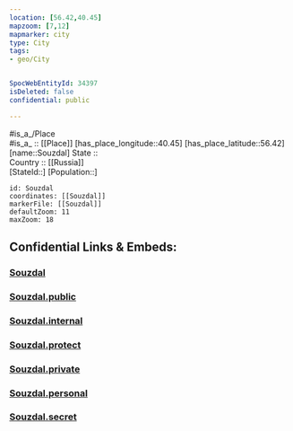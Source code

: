 ```yaml
---
location: [56.42,40.45] 
mapzoom: [7,12] 
mapmarker: city 
type: City
tags:
- geo/City


SpocWebEntityId: 34397
isDeleted: false
confidential: public

---
```

#is_a_/Place  
#is_a_ :: [[Place]] 
[has_place_longitude::40.45] 
[has_place_latitude::56.42] 
[name::Souzdal] 
State ::  
Country :: [[Russia]]  
[StateId::] 
[Population::] 



```leaflet
id: Souzdal
coordinates: [[Souzdal]] 
markerFile: [[Souzdal]] 
defaultZoom: 11 
maxZoom: 18
```


## Confidential Links & Embeds: 

### [Souzdal](/_Standards/Earth/Continent/Europe/Europe~East/Russia/Russia~Central/Vladimir_Oblast/City/Souzdal.md) 

### [Souzdal.public](/_public/Earth/Continent/Europe/Europe~East/Russia/Russia~Central/Vladimir_Oblast/City/Souzdal.public.md) 

### [Souzdal.internal](/_internal/Earth/Continent/Europe/Europe~East/Russia/Russia~Central/Vladimir_Oblast/City/Souzdal.internal.md) 

### [Souzdal.protect](/_protect/Earth/Continent/Europe/Europe~East/Russia/Russia~Central/Vladimir_Oblast/City/Souzdal.protect.md) 

### [Souzdal.private](/_private/Earth/Continent/Europe/Europe~East/Russia/Russia~Central/Vladimir_Oblast/City/Souzdal.private.md) 

### [Souzdal.personal](/_personal/Earth/Continent/Europe/Europe~East/Russia/Russia~Central/Vladimir_Oblast/City/Souzdal.personal.md) 

### [Souzdal.secret](/_secret/Earth/Continent/Europe/Europe~East/Russia/Russia~Central/Vladimir_Oblast/City/Souzdal.secret.md)

